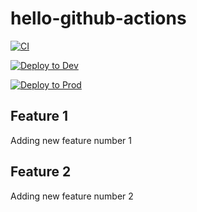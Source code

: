 # hello-github-actions

[![CI](https://github.com/willytjandra/hello-github-actions/actions/workflows/build.yml/badge.svg?branch=main)](https://github.com/willytjandra/hello-github-actions/actions/workflows/build.yml)

[![Deploy to Dev](https://github.com/willytjandra/hello-github-actions/actions/workflows/deploy-dev.yml/badge.svg?branch=main)](https://github.com/willytjandra/hello-github-actions/actions/workflows/deploy-dev.yml)

[![Deploy to Prod](https://github.com/willytjandra/hello-github-actions/actions/workflows/deploy-prod.yml/badge.svg?branch=main)](https://github.com/willytjandra/hello-github-actions/actions/workflows/deploy-prod.yml)

## Feature 1
Adding new feature number 1

## Feature 2
Adding new feature number 2